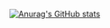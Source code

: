 [![Anurag's GitHub stats](https://github-readme-stats.vercel.app/api?username=globalpolaris&show_icons=true&theme=tokyonight)](https://github.com/anuraghazra/github-readme-stats)
